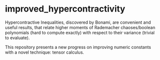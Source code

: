 # improved_hypercontractivity
Hypercontractive Inequalities, discovered by Bonami, are convenient and useful results, that relate higher moments of Rademacher chaoses/boolean polynomials (hard to compute exactly) with respect to their variance (trivial to evaluate).  

This repository presents a new progress on improving numeric constants with a novel technique: tensor calculus.
